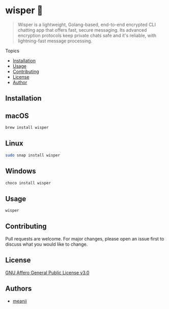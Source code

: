 # wisper 🦉
> Wisper is a lightweight, Golang-based, end-to-end encrypted CLI chatting app that offers fast, secure messaging. Its advanced encryption protocols keep private chats safe and it's reliable, with lightning-fast message processing.

Topics
- [Installation](#installation)
- [Usage](#usage)
- [Contributing](#contributing)
- [License](#license)
- [Author](#authors)

## Installation
## macOS
```bash
brew install wisper
```
## Linux
```bash
sudo snap install wisper
```
## Windows
```bash
choco install wisper
```
## Usage
```bash
wisper
```

## Contributing
Pull requests are welcome. For major changes, please open an issue first to discuss what you would like to change.

## License
[GNU Affero General Public License v3.0](https://github.com/meanii/wisper/blob/main/LICENSE)

## Authors
- [meanii](https://github.com/meanii)
